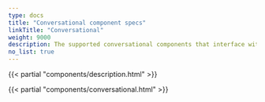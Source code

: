 ```yaml
---
type: docs
title: "Conversational component specs"
linkTitle: "Conversational"
weight: 9000
description: The supported conversational components that interface with Dapr
no_list: true
---
```


{{< partial "components/description.html" >}}

{{< partial "components/conversational.html" >}}